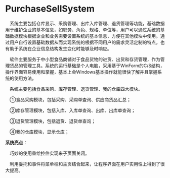 # PurchaseSellSystem
&emsp;系统主要包括仓库显示、采购管理、出库入库管理、退货管理等功能，基础数据用于维护企业的基本信息，如职务、角色、规格、单位等，用户可以通过系统的基础数据模块根据企业和业务需要设置系统的基本信息，方便在其他模块中使用。通过用户自行设置基础数据从而实现系统的根据不同用户的需求灵活定制的特点，也有助于系统在企业信息结构发生变化时能够及时响应。

&emsp;软件主要服务于中小型食品商铺对于食品货物的进货、出货和存货管理，作为管理货品的管理工具。系统的运行基础是个人电脑，采用基于WinForm的C/S结构，操作界面容易使用和掌握，基本上会Windows基本操作就能很快了解并且掌握系统的使用方法。

&emsp;系统主要包括食品采购、库存管理、退货管理、我的仓库四大模块。

&emsp;①食品采购模块，包括采购、采购单查询、供应商货品汇总；

&emsp;②库存管理模块，包括入库、入库单查询、出库、出库单查询；

&emsp;③退货管理模块，包括退货、退货单查询；

&emsp;④我的仓库模块，显示仓库；

<strong>系统亮点</strong>：

&emsp;巧妙的使用重绘控件实现来子页面关闭。

&emsp;利用委托和事件将菜单栏和主页结合起来，让程序界面在用户实用性上得到了很大提高。
